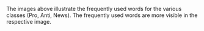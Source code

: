 The images above illustrate the frequently used words for the various classes (Pro, Anti, News). The frequently used words are more visible in the respective image.